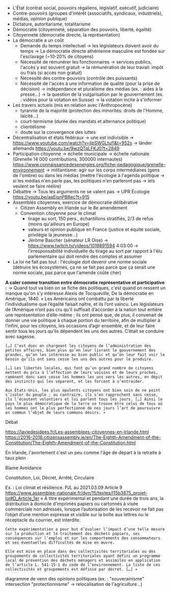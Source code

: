 * L'État (contrat social, pouvoirs régaliens, législatif, exécutif, judiciaire)
* Contre-pouvoirs (groupes d'intérêt (associatifs, syndicaux, industriels), médias, opinion publique)
* Dictature, autoritarisme, totalitarisme
* Démocratie (citoyenneté, séparation des pouvoirs, liberté, égalité)
* Citoyenneté (démocratie directe, la représentation)
* La démocratie a un coût
  * Demande du temps intellectuel → les législateurs doivent avoir du temps
      → La démocratie directe athénienne masculine est fondée sur l'esclavage (~10-20% de citoyens)
  * Nécessité de rémunérer les fonctionnaires
      → services publics, l'accès y est souvent gratuit
      → la rémunération de leur travail: impôt ou frais (si accès non gratuit)
  * Nécessité des contre-pouvoirs (contrôle des puissants)
  * Nécessité de l'accès à une information de qualité (pour la prise de décision)
      → indépendance et pluralisme des médias (ex. : aides à la presse...)
      → la question de la vulgarisation par le gouvernement (ex. : vidéos pour la votation en Suisse) → la votation incite à s'informer
* Les travers actuels (mis en relation avec l'Anthropocène)
  * tyrannie de la majorité (protection des minorités: droits de l'Homme, laïcité...)
  * court-termisme (durée des mandats et alternance politique)
  * clientélisme
  * doute sur la convergence des luttes
* Décentralisation et états fédéraux
    → une est indivisible
    → https://www.youtube.com/watch?v=iIpSWGLtufI&t=952s
    → länder allemands https://youtu.be/9wzQTqLFKJ0?t=2849
* Participation citoyenne
    → échelle municipale
    → échelle nationale (Grenelle 14 000 contributions, 300000 internautes) 
      https://www.connaissancedesenergies.org/fiche-pedagogique/grenelle-environnement
    → militantisme: agir sur les corps intermédiaires (gens de l'ombre) ou dans les médias (mettre l'écologie à l'agenda politique → si les médias n'en parle pas, les politiques n'en parleront pas → iels veulent se faire réélire)
* Débattre
    → Tous les arguments ne se valent pas → UPR Écologie https://youtu.be/aaEisnPB8ec?t=915
* Assemblés citoyennes, exercice de démocratie délibérative
  * Citizen Assembly en Irlande sur le 8e amendement
  * Convention citoyenne pour le climat
    * tirage au sort, 150 pers., échantillons stratifiés, 2/3 de refus (moins qu'ailleurs en Europe)
    * valeurs et opinion publique en France (justice et équité sociale, privilégie la jeunesse...)
    * Jérôme Bascher (sénateur LR Oise) → https://www.twitch.tv/videos/1019891594 4:03:00 → l'irresponsabilité individuelle du tirage au sort par rapport à l'élu parlementaire qui doit rendre des comptes et assumer
* La loi ne fait pas tout : l'écologie doit devenir une norme sociale (détruire les écosystèmes, ça ne se fait pas parce que ça serait une norme sociale, pas parce que l'amende coûte cher)

**A caler comme transition entre démocratie représentative et participative :**
→ Quand tout va bien on se fiche des politiques, c'est quand on ressent un manque qu'on s'y intéresse
Alexis de Tocqueville, De la démocratie en Amérique, 1840.
    « Les Américains ont combattu par la liberté l’individualisme que l’égalité faisait naître, et ils l’ont vaincu. Les législateurs de l’Amérique n’ont pas cru qu’il suffisait d’accorder à la nation tout entière une représentation d’elle-même ; ils ont pensé que, de plus, il convenait de donner une vie politique à chaque portion du territoire, afin de multiplier à l’infini, pour les citoyens, les occasions d’agir ensemble, et de leur faire sentir tous les jours qu’ils dépendent les uns des autres. C’était se conduire avec sagesse.

    […] C’est donc en chargeant les citoyens de l’administration des petites affaires, bien plus qu’en leur livrant le gouvernement des grandes, qu’on les intéresse au bien public et qu’on leur fait voir le besoin qu’ils ont sans cesse les uns des autres pour le produire.

    […] Les libertés locales, qui font qu’un grand nombre de citoyens mettent du prix à l’affection de leurs voisins et de leurs proches, ramènent donc sans cesse les hommes les uns vers les autres, en dépit des instincts qui les séparent, et les forcent à s’entraider.

    Aux États-Unis, les plus opulents citoyens ont bien soin de ne point s’isoler du peuple ; au contraire, ils s’en rapprochent sans cesse, ils l’écoutent volontiers et lui parlent tous les jours. […] Ainsi le pays le plus démocratique de la terre se trouve être celui de tous où les hommes ont le plus perfectionné de nos jours l’art de poursuivre en commun l’objet de leurs communs désirs. »


Débat

https://laviedesidees.fr/Les-assemblees-citoyennes-en-Irlande.html
https://2016-2018.citizensassembly.ie/en/The-Eighth-Amendment-of-the-Constitution/The-Eighth-Amendment-of-the-Constitution.html

En Irlande, l'avortement c'est un peu comme l'âge de départ à la retraite à taux plein

Blame Avoidance


Constitution, Loi, Décret, Arrêté, Circulaire

Ex. : Loi climat et résilience. PJL au 2021.03.09 Article 9
    https://www.assemblee-nationale.fr/dyn/15/textes/l15b3875_projet-loi#D_Article_1er
    « À titre expérimental et pendant une durée de trois ans, la distribution à domicile d’imprimés papiers ou cartonnés à visée commerciale non adressés, lorsque l’autorisation de les recevoir ne fait pas l’objet d’une mention expresse et visible sur la boîte aux lettres ou le réceptacle du courrier, est interdite.

    Cette expérimentation a pour but d’évaluer l’impact d’une telle mesure sur la production et le traitement des déchets papiers, ses conséquences sur l’emploi et sur les comportements des consommateurs et ses éventuelles difficultés de mise en œuvre.

    Elle est mise en place dans des collectivités territoriales ou des groupements de collectivités territoriales ayant défini un programme local de prévention des déchets ménagers et assimilés en application de l’article L. 541‑15‑1 du code de l’environnement. La liste de ces collectivités et groupements est définie par décret. […] »






diagramme de venn des opinions politiques (ex. : "souverainisme" intersection "protectionnisme" → relocalisation de l'agriculture...)
